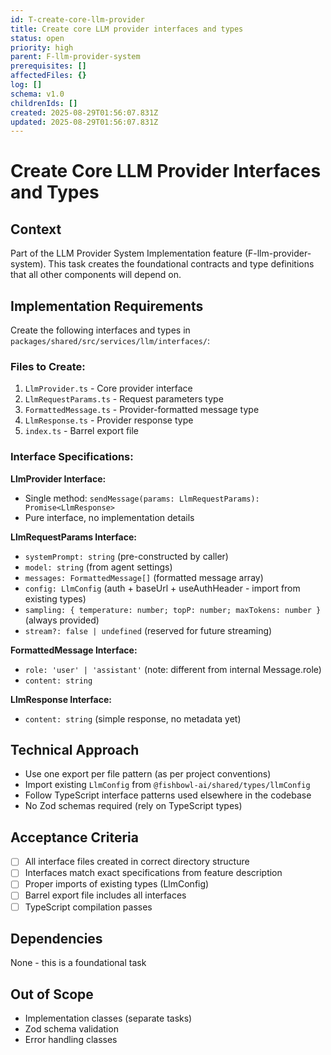 ```yaml
---
id: T-create-core-llm-provider
title: Create core LLM provider interfaces and types
status: open
priority: high
parent: F-llm-provider-system
prerequisites: []
affectedFiles: {}
log: []
schema: v1.0
childrenIds: []
created: 2025-08-29T01:56:07.831Z
updated: 2025-08-29T01:56:07.831Z
---
```


# Create Core LLM Provider Interfaces and Types

## Context

Part of the LLM Provider System Implementation feature (F-llm-provider-system). This task creates the foundational contracts and type definitions that all other components will depend on.

## Implementation Requirements

Create the following interfaces and types in `packages/shared/src/services/llm/interfaces/`:

### Files to Create:

1. `LlmProvider.ts` - Core provider interface
2. `LlmRequestParams.ts` - Request parameters type
3. `FormattedMessage.ts` - Provider-formatted message type
4. `LlmResponse.ts` - Provider response type
5. `index.ts` - Barrel export file

### Interface Specifications:

**LlmProvider Interface:**

- Single method: `sendMessage(params: LlmRequestParams): Promise<LlmResponse>`
- Pure interface, no implementation details

**LlmRequestParams Interface:**

- `systemPrompt: string` (pre-constructed by caller)
- `model: string` (from agent settings)
- `messages: FormattedMessage[]` (formatted message array)
- `config: LlmConfig` (auth + baseUrl + useAuthHeader - import from existing types)
- `sampling: { temperature: number; topP: number; maxTokens: number }` (always provided)
- `stream?: false | undefined` (reserved for future streaming)

**FormattedMessage Interface:**

- `role: 'user' | 'assistant'` (note: different from internal Message.role)
- `content: string`

**LlmResponse Interface:**

- `content: string` (simple response, no metadata yet)

## Technical Approach

- Use one export per file pattern (as per project conventions)
- Import existing `LlmConfig` from `@fishbowl-ai/shared/types/llmConfig`
- Follow TypeScript interface patterns used elsewhere in the codebase
- No Zod schemas required (rely on TypeScript types)

## Acceptance Criteria

- [ ] All interface files created in correct directory structure
- [ ] Interfaces match exact specifications from feature description
- [ ] Proper imports of existing types (LlmConfig)
- [ ] Barrel export file includes all interfaces
- [ ] TypeScript compilation passes

## Dependencies

None - this is a foundational task

## Out of Scope

- Implementation classes (separate tasks)
- Zod schema validation
- Error handling classes
